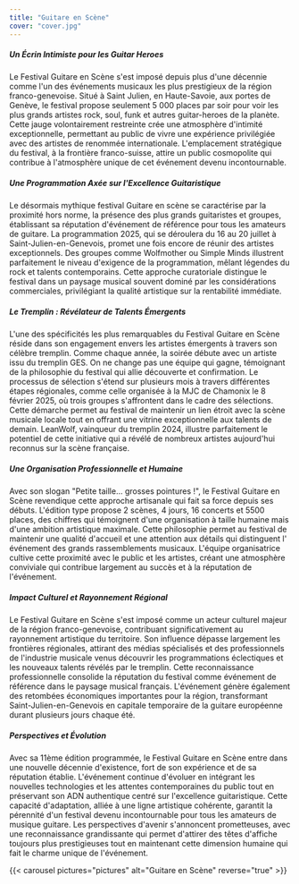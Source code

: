 ```yaml
---
title: "Guitare en Scène"
cover: "cover.jpg"
---
```


##### Un Écrin Intimiste pour les Guitar Heroes

Le Festival Guitare en Scène s'est imposé depuis plus d'une décennie comme l'un des événements musicaux les plus
prestigieux de la région franco-genevoise. Situé à Saint Julien, en Haute-Savoie, aux portes de Genève, le festival
propose seulement 5 000 places par soir pour voir les plus grands artistes rock, soul, funk et autres guitar-heroes de
la planète. Cette jauge volontairement restreinte crée une atmosphère d'intimité exceptionnelle, permettant au public de
vivre une expérience privilégiée avec des artistes de renommée internationale. L'emplacement stratégique du festival, à
la frontière franco-suisse, attire un public cosmopolite qui contribue à l'atmosphère unique de cet événement devenu
incontournable.

##### Une Programmation Axée sur l'Excellence Guitaristique

Le désormais mythique festival Guitare en scène se caractérise par la proximité hors norme, la présence des plus grands
guitaristes et groupes, établissant sa réputation d'événement de référence pour tous les amateurs de guitare. La
programmation 2025, qui se déroulera du 16 au 20 juillet à Saint-Julien-en-Genevois, promet une fois encore de réunir
des artistes exceptionnels. Des groupes comme Wolfmother ou Simple Minds illustrent parfaitement le niveau d'exigence de
la programmation, mêlant légendes du rock et talents contemporains. Cette approche curatoriale distingue le festival
dans un paysage musical souvent dominé par les considérations commerciales, privilégiant la qualité artistique sur la
rentabilité immédiate.

##### Le Tremplin : Révélateur de Talents Émergents

L'une des spécificités les plus remarquables du Festival Guitare en Scène réside dans son engagement envers les artistes
émergents à travers son célèbre tremplin. Comme chaque année, la soirée débute avec un artiste issu du tremplin GES. On
ne change pas une équipe qui gagne, témoignant de la philosophie du festival qui allie découverte et confirmation. Le
processus de sélection s'étend sur plusieurs mois à travers différentes étapes régionales, comme celle organisée à la
MJC de Chamonix le 8 février 2025, où trois groupes s'affrontent dans le cadre des sélections. Cette démarche permet au
festival de maintenir un lien étroit avec la scène musicale locale tout en offrant une vitrine exceptionnelle aux
talents de demain. LeanWolf, vainqueur du tremplin 2024, illustre parfaitement le potentiel de cette initiative qui a
révélé de nombreux artistes aujourd'hui reconnus sur la scène française.

##### Une Organisation Professionnelle et Humaine

Avec son slogan "Petite taille... grosses pointures !", le Festival Guitare en Scène revendique cette approche
artisanale qui fait sa force depuis ses débuts. L'édition type propose 2 scènes, 4 jours, 16 concerts et 5500 places,
des chiffres qui témoignent d'une organisation à taille humaine mais d'une ambition artistique maximale. Cette
philosophie permet au festival de maintenir une qualité d'accueil et une attention aux détails qui distinguent l'
événement des grands rassemblements musicaux. L'équipe organisatrice cultive cette proximité avec le public et les
artistes, créant une atmosphère conviviale qui contribue largement au succès et à la réputation de l'événement.

##### Impact Culturel et Rayonnement Régional

Le Festival Guitare en Scène s'est imposé comme un acteur culturel majeur de la région franco-genevoise, contribuant
significativement au rayonnement artistique du territoire. Son influence dépasse largement les frontières régionales,
attirant des médias spécialisés et des professionnels de l'industrie musicale venus découvrir les programmations
éclectiques et les nouveaux talents révélés par le tremplin. Cette reconnaissance professionnelle consolide la
réputation du festival comme événement de référence dans le paysage musical français. L'événement génère également des
retombées économiques importantes pour la région, transformant Saint-Julien-en-Genevois en capitale temporaire de la
guitare européenne durant plusieurs jours chaque été.

##### Perspectives et Évolution

Avec sa 11ème édition programmée, le Festival Guitare en Scène entre dans une nouvelle décennie d'existence, fort de son
expérience et de sa réputation établie. L'événement continue d'évoluer en intégrant les nouvelles technologies et les
attentes contemporaines du public tout en préservant son ADN authentique centré sur l'excellence guitaristique. Cette
capacité d'adaptation, alliée à une ligne artistique cohérente, garantit la pérennité d'un festival devenu
incontournable pour tous les amateurs de musique guitare. Les perspectives d'avenir s'annoncent prometteuses, avec une
reconnaissance grandissante qui permet d'attirer des têtes d'affiche toujours plus prestigieuses tout en maintenant
cette dimension humaine qui fait le charme unique de l'événement.


{{< carousel pictures="pictures" alt="Guitare en Scène" reverse="true" >}}
